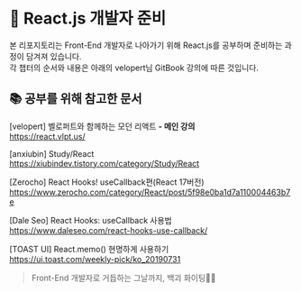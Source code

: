 # 🔮 React.js 개발자 준비

본 리포지토리는 Front-End 개발자로 나아가기 위해 React.js를 공부하며 준비하는 과정이 담겨져 있습니다.<br>
각 챕터의 순서와 내용은 아래의 velopert님 GitBook 강의에 따른 것입니다.

## 📚 공부를 위해 참고한 문서

[velopert] 벨로퍼트와 함께하는 모던 리액트 <b>- 메인 강의</b><br>
https://react.vlpt.us/

[anxiubin] Study/React<br>
https://xiubindev.tistory.com/category/Study/React

[Zerocho] React Hooks! useCallback편(React 17버전)<br>
https://www.zerocho.com/category/React/post/5f98e0ba1d7a110004463b7e

[Dale Seo] React Hooks: useCallback 사용법<br>
https://www.daleseo.com/react-hooks-use-callback/

[TOAST UI] React.memo() 현명하게 사용하기<br>
https://ui.toast.com/weekly-pick/ko_20190731

> Front-End 개발자로 거듭하는 그날까지, 백괴 화이팅💪🔥
